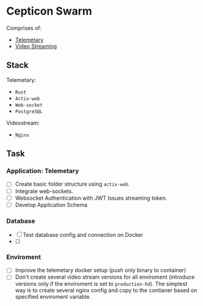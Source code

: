 # Cepticon Swarm

Comprises of:

- [Telemetary](./telemetary)
- [Video Streaming](./videostream)

## Stack

Telemetary:

- `Rust`
- `Actix-web`
- `Web-socket`
- `PostgreSQL`

Videostream:

- `Nginx`

## Task

### Application: Telemetary

- [ ] Create basic folder structure using `actix-web`.
- [ ] Integrate web-sockets.
- [ ] Websocket Authentication with JWT Issues streaming token.
- [ ] Develop Application Schema

### Database

- [ ] Test database config and connection on Docker
- [ ]

### Enviroment

- [ ] Improve the telemetary docker setup (push only binary to container)
- [ ] Don't create several video stream versions for all enviroment (introduce versions only if the enviroment is set to `production-hd`). The simplest way is to create several nginx config and copy to the contianer based on specified enviroment variable.
